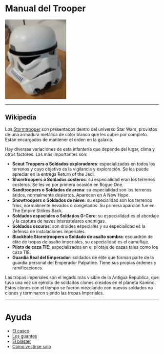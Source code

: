 
# Manual del Trooper

![casco](images/casco.png)

---

## Wikipedia

Los [Stormtrooper](https://es.wikipedia.org/wiki/Stormtrooper) son presentados dentro del universo Star Wars, provistos de una armadura metálica de color blanco que les cubre por completo. Están encargados de mantener el orden en la galaxia.

Hay diversas variaciones de esta infantería que depende del lugar, clima y otros factores. Las más importantes son:
* **Scout Troppers o Soldados exploradores**: especializados en todos los terrenos y cuyo objetivo es la vigilancia y exploración. Se les puede apreciar en la entrega Return of the Jedi.
* **Shoretroopers o Soldados costeros**: su especialidad eran los terrenos costeros. Se les ve por primera ocasión en Rogue One.
* **Sandtroopers o Soldados de arena**: su especialidad son los terrenos áridos, normalmente desiertos. Aparecen en A New Hope.
* **Snowtroopers o Soldados de nieve**: su especialidad son los terrenos fríos, normalmente nevados o congelados. Su primera aparción fue en The Empire Strikes Back.
* **Soldados espaciales o Soldados G-Cero**: su especialidad es el abordaje y la captura de naves interestelares enemigas.
* **Soldados oscuros**: son droides especiales y su especialidad es la defensa de instalaciones imperiales.
* **Blackhole Stormtroopers o Soldado de asalto sombra**: escuadrón de élite de tropas de asalto imperiales, su especialidad es el camuflaje.
* **Piloto de caza TIE**: especializados en el pilotaje de cazas tales como los caza TIE.
* **Guardia Real del Emperador**: soldados de élite que forman parte de la guardia personal del Emperador Palpatine. Tiene sus propias órdenes y ramificaciones.

Las tropas imperiales son el legado más visible de la Antigua República, que tuvo una vez un ejército de soldados clones creados en el planeta Kamino. Estos clones con el tiempo se fueron mezclando con nuevos soldados no clones y terminaron siendo las tropas Imperiales.

---

# Ayuda

* [El casco](./trooper/casco.md)
* [Los guantes](./trooper/guantes.md)
* [El bláster](./trooper/blaster.md)
* [Cómo vestirse sólo](./trooper/vestirse.md)
